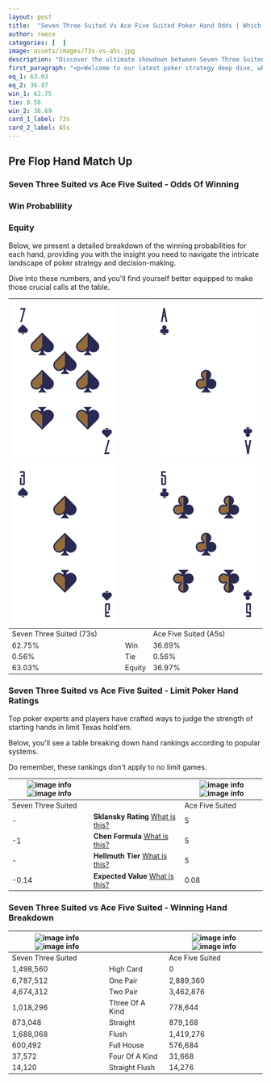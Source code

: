 ```yaml
---
layout: post
title:  "Seven Three Suited Vs Ace Five Suited Poker Hand Odds | Which Is The Better Hand In Poker? A Complete Guide"
author: reece
categories: [  ]
image: assets/images/73s-vs-a5s.jpg
description: "Discover the ultimate showdown between Seven Three Suited and Ace Five Suited in poker! Uncover the odds, strategies, and scenarios where one hand triumphs over the other. Get ready to up your poker game with this thrilling analysis."
first_paragraph: "<p>Welcome to our latest poker strategy deep dive, where we're pitting two distinct hands against each other in a high-stakes showdown: Seven Three Suited vs Ace Five Suited.</p><p>In the dynamic world of poker, every decision counts, and knowing which hand holds the upper hand is key to your success at the table.</p><p>In this article, we'll dissect these two hands, explore the scenarios where one dominates the other, and equip you with the knowledge to make strategic choices that can tip the odds in your favor.</p><p>Get ready to unravel the intriguing dynamics of these poker hands and elevate your game to new heights.</p>"
eq_1: 63.03
eq_2: 36.97
win_1: 62.75
tie: 0.56
win_2: 36.69
card_1_label: 73s
card_2_label: A5s
---
```




[comment]: # (sp0)

## Pre Flop Hand Match Up

<div class="table hand-ratings" markdown="1"> 



### Seven Three Suited vs Ace Five Suited - Odds Of Winning


  
<div class="row graphs"> 
<div class="col-lg-6">
    <h3>Win Probablility</h3>
    <canvas id="WinChart"></canvas>
</div>
<div class="col-lg-6">
    <h3>Equity</h3>
    <canvas id="EquityChart"></canvas>
</div>
</div>

  Below, we present a detailed breakdown of the winning probabilities for each hand, providing you with the insight you need to navigate the intricate landscape of poker strategy and decision-making. 

Dive into these numbers, and you'll find yourself better equipped to make those crucial calls at the table.


    
| ![image info](assets/images/hand1/7.png) ![image info](assets/images/hand1/3.png) |  | ![image info](assets/images/hand2/a.png) ![image info](assets/images/hand2/5.png) |
| -------- | -------- | -------- |
| Seven Three Suited (73s) |  | Ace Five Suited (A5s) |
| 62.75% | Win | 36.69% |
| 0.56% | Tie | 0.56% |
| 63.03% | Equity | 36.97% |




[comment]: # (sp1)



### Seven Three Suited vs Ace Five Suited - Limit Poker Hand Ratings

Top poker experts and players have crafted ways to judge the strength of starting hands in limit Texas hold'em. 

Below, you'll see a table breaking down hand rankings according to popular systems. 

Do remember, these rankings don't apply to no limit games.


    
| ![image info](https://www.riverpairs.com/assets/images/hand1/7.png) ![image info](https://www.riverpairs.com/assets/images/hand1/3.png) |  | ![image info](https://www.riverpairs.com/assets/images/hand2/a.png) ![image info](https://www.riverpairs.com/assets/images/hand2/5.png) |
| -------- | -------- | -------- |
| Seven Three Suited |  | Ace Five Suited |
| - | **Sklansky Rating** [What is this?](/sklansky-rating-explained) | 5 |
| -1 | **Chen Formula** [What is this?](/chen-formula-explained) | 5 |
| - | **Hellmuth Tier** [What is this?](/Hellmuth-tier-explained) | 5 |
| -0.14 | **Expected Value** [What is this?](/expected-value-explained) | 0.08 |




[comment]: # (sp2)



### Seven Three Suited vs Ace Five Suited - Winning Hand Breakdown


    
| ![image info](https://www.riverpairs.com/assets/images/hand1/7.png) ![image info](https://www.riverpairs.com/assets/images/hand1/3.png) |  | ![image info](https://www.riverpairs.com/assets/images/hand2/a.png) ![image info](https://www.riverpairs.com/assets/images/hand2/5.png) |
| -------- | -------- | -------- |
| Seven Three Suited |  | Ace Five Suited |
| 1,498,560 | High Card | 0 |
| 6,787,512 | One Pair | 2,889,360 |
| 4,674,312 | Two Pair | 3,462,876 |
| 1,018,296 | Three Of A Kind | 778,644 |
| 873,048 | Straight | 879,168 |
| 1,688,068 | Flush | 1,419,276 |
| 600,492 | Full House | 576,684 |
| 37,572 | Four Of A Kind | 31,668 |
| 14,120 | Straight Flush | 14,276 |




[comment]: # (sp3)



</div>

[comment]: # (sp4)



[comment]: # (sp5)

